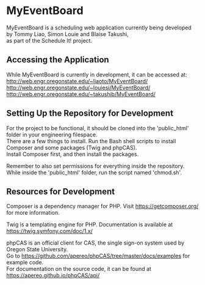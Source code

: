 # MyEventBoard

MyEventBoard is a scheduling web application currently being developed by Tommy Liao, Simon Louie and Blaise Takushi,  
as part of the Schedule It! project.

## Accessing the Application

While MyEventBoard is currently in development, it can be accessed at:  
http://web.engr.oregonstate.edu/~liaoto/MyEventBoard/  
http://web.engr.oregonstate.edu/~louiesi/MyEventBoard/  
http://web.engr.oregonstate.edu/~takushib/MyEventBoard/  

## Setting Up the Repository for Development

For the project to be functional, it should be cloned into the 'public_html' folder in your engineering filespace.  
There are a few things to install. Run the Bash shell scripts to install Composer and some packages (Twig and phpCAS).  
Install Composer first, and then install the packages.

Remember to also set permissions for everything inside the repository.  
While inside the 'public_html' folder, run the script named 'chmod.sh'.

## Resources for Development

Composer is a dependency manager for PHP. Visit https://getcomposer.org/ for more information.

Twig is a templating engine for PHP. Documentation is available at https://twig.symfony.com/doc/1.x/  

phpCAS is an official client for CAS, the single sign-on system used by Oregon State University.  
Go to https://github.com/apereo/phpCAS/tree/master/docs/examples for example code.  
For documentation on the source code, it can be found at https://apereo.github.io/phpCAS/api/  



